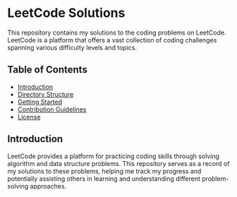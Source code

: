 # LeetCode Solutions

This repository contains my solutions to the coding problems on LeetCode. LeetCode is a platform that offers a vast collection of coding challenges spanning various difficulty levels and topics.

## Table of Contents

- [Introduction](#introduction)
- [Directory Structure](#directory-structure)
- [Getting Started](#getting-started)
- [Contribution Guidelines](#contribution-guidelines)
- [License](#license)

## Introduction

LeetCode provides a platform for practicing coding skills through solving algorithm and data structure problems. This repository serves as a record of my solutions to these problems, helping me track my progress and potentially assisting others in learning and understanding different problem-solving approaches.
